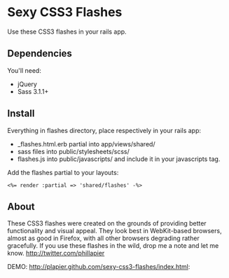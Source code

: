 # Sexy CSS3 Flashes

Use these CSS3 flashes in your rails app.

## Dependencies

You'll need:

* jQuery
* Sass 3.1.1+

## Install

Everything in flashes directory, place respectively in your rails app:

* _flashes.html.erb partial into app/views/shared/
* sass files into public/stylesheets/scss/
* flashes.js into public/javascripts/ and include it in your javascripts tag.

Add the flashes partial to your layouts:

    <%= render :partial => 'shared/flashes' -%>

## About

These CSS3 flashes were created on the grounds of providing better functionality and visual appeal. They look best in WebKit-based browsers, almost as good in Firefox, with all other browsers degrading rather gracefully. If you use these flashes in the wild, drop me a note and let me know. http://twitter.com/phillapier

DEMO: http://plapier.github.com/sexy-css3-flashes/index.html:
